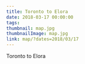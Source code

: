 ```yaml
---
title: Toronto to Elora
date: 2018-03-17 00:00:00
tags:
thumbnail: map.jpg
thumbnailImage: map.jpg
link: map/?dates=2018/03/17
---
```

Toronto to Elora
<!-- excerpt -->
